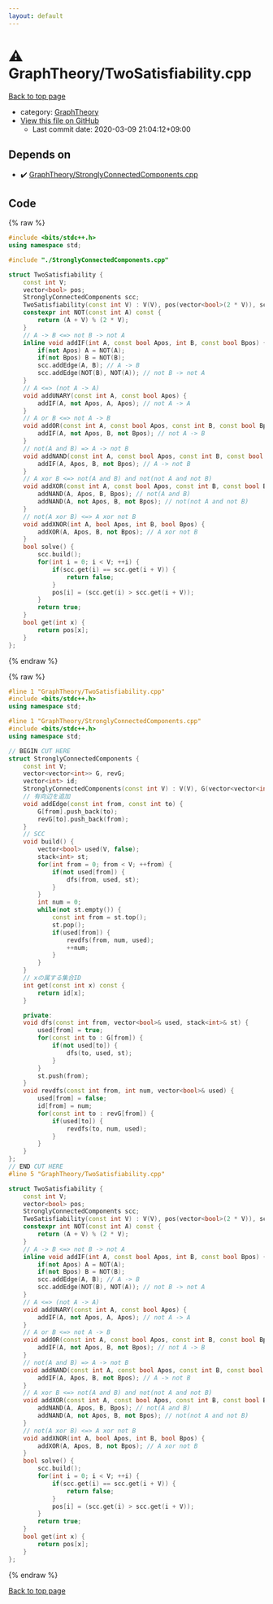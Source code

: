 ```yaml
---
layout: default
---
```


<!-- mathjax config similar to math.stackexchange -->
<script type="text/javascript" async
  src="https://cdnjs.cloudflare.com/ajax/libs/mathjax/2.7.5/MathJax.js?config=TeX-MML-AM_CHTML">
</script>
<script type="text/x-mathjax-config">
  MathJax.Hub.Config({
    TeX: { equationNumbers: { autoNumber: "AMS" }},
    tex2jax: {
      inlineMath: [ ['$','$'] ],
      processEscapes: true
    },
    "HTML-CSS": { matchFontHeight: false },
    displayAlign: "left",
    displayIndent: "2em"
  });
</script>

<script type="text/javascript" src="https://cdnjs.cloudflare.com/ajax/libs/jquery/3.4.1/jquery.min.js"></script>
<script src="https://cdn.jsdelivr.net/npm/jquery-balloon-js@1.1.2/jquery.balloon.min.js" integrity="sha256-ZEYs9VrgAeNuPvs15E39OsyOJaIkXEEt10fzxJ20+2I=" crossorigin="anonymous"></script>
<script type="text/javascript" src="../../assets/js/copy-button.js"></script>
<link rel="stylesheet" href="../../assets/css/copy-button.css" />


# :warning: GraphTheory/TwoSatisfiability.cpp

<a href="../../index.html">Back to top page</a>

* category: <a href="../../index.html#f381732df2a59e8e35d7811ba3c2868c">GraphTheory</a>
* <a href="{{ site.github.repository_url }}/blob/master/GraphTheory/TwoSatisfiability.cpp">View this file on GitHub</a>
    - Last commit date: 2020-03-09 21:04:12+09:00




## Depends on

* :heavy_check_mark: <a href="StronglyConnectedComponents.cpp.html">GraphTheory/StronglyConnectedComponents.cpp</a>


## Code

<a id="unbundled"></a>
{% raw %}
```cpp
#include <bits/stdc++.h>
using namespace std;

#include "./StronglyConnectedComponents.cpp"

struct TwoSatisfiability {
	const int V;
	vector<bool> pos;
	StronglyConnectedComponents scc;
	TwoSatisfiability(const int V) : V(V), pos(vector<bool>(2 * V)), scc(StronglyConnectedComponents(2 * V)) {}
	constexpr int NOT(const int A) const {
		return (A + V) % (2 * V);
	}
	// A -> B <=> not B -> not A
	inline void addIF(int A, const bool Apos, int B, const bool Bpos) {
		if(not Apos) A = NOT(A);
		if(not Bpos) B = NOT(B);
		scc.addEdge(A, B); // A -> B
		scc.addEdge(NOT(B), NOT(A)); // not B -> not A
	}
	// A <=> (not A -> A)
	void addUNARY(const int A, const bool Apos) {
		addIF(A, not Apos, A, Apos); // not A -> A
	}
	// A or B <=> not A -> B
	void addOR(const int A, const bool Apos, const int B, const bool Bpos) {
		addIF(A, not Apos, B, not Bpos); // not A -> B
	}
	// not(A and B) => A -> not B
	void addNAND(const int A, const bool Apos, const int B, const bool Bpos) {
		addIF(A, Apos, B, not Bpos); // A -> not B
	}
	// A xor B <=> not(A and B) and not(not A and not B)
	void addXOR(const int A, const bool Apos, const int B, const bool Bpos) {
		addNAND(A, Apos, B, Bpos); // not(A and B)
		addNAND(A, not Apos, B, not Bpos); // not(not A and not B)
	}
	// not(A xor B) <=> A xor not B
	void addXNOR(int A, bool Apos, int B, bool Bpos) {
		addXOR(A, Apos, B, not Bpos); // A xor not B
	}
	bool solve() {
		scc.build();
		for(int i = 0; i < V; ++i) {
			if(scc.get(i) == scc.get(i + V)) {
				return false;
			}
			pos[i] = (scc.get(i) > scc.get(i + V));
		}
		return true;
	}
	bool get(int x) {
		return pos[x];
	}
};
```
{% endraw %}

<a id="bundled"></a>
{% raw %}
```cpp
#line 1 "GraphTheory/TwoSatisfiability.cpp"
#include <bits/stdc++.h>
using namespace std;

#line 1 "GraphTheory/StronglyConnectedComponents.cpp"
#include <bits/stdc++.h>
using namespace std;

// BEGIN CUT HERE
struct StronglyConnectedComponents {
	const int V;
	vector<vector<int>> G, revG;
	vector<int> id;
	StronglyConnectedComponents(const int V) : V(V), G(vector<vector<int>>(V, vector<int>())), revG(vector<vector<int>>(V, vector<int>())), id(vector<int>(V)) {}
	// 有向辺を追加
	void addEdge(const int from, const int to) {
		G[from].push_back(to);
		revG[to].push_back(from);
	}
	// SCC
	void build() {
		vector<bool> used(V, false);
		stack<int> st;
		for(int from = 0; from < V; ++from) {
			if(not used[from]) {
				dfs(from, used, st);
			}
		}
		int num = 0;
		while(not st.empty()) {
			const int from = st.top();
			st.pop();
			if(used[from]) {
				revdfs(from, num, used);
				++num;
			}
		}
	}
	// xの属する集合ID
	int get(const int x) const {
		return id[x];
	}

	private:
	void dfs(const int from, vector<bool>& used, stack<int>& st) {
		used[from] = true;
		for(const int to : G[from]) {
			if(not used[to]) {
				dfs(to, used, st);
			}
		}
		st.push(from);
	}
	void revdfs(const int from, int num, vector<bool>& used) {
		used[from] = false;
		id[from] = num;
		for(const int to : revG[from]) {
			if(used[to]) {
				revdfs(to, num, used);
			}
		}
	}
};
// END CUT HERE
#line 5 "GraphTheory/TwoSatisfiability.cpp"

struct TwoSatisfiability {
	const int V;
	vector<bool> pos;
	StronglyConnectedComponents scc;
	TwoSatisfiability(const int V) : V(V), pos(vector<bool>(2 * V)), scc(StronglyConnectedComponents(2 * V)) {}
	constexpr int NOT(const int A) const {
		return (A + V) % (2 * V);
	}
	// A -> B <=> not B -> not A
	inline void addIF(int A, const bool Apos, int B, const bool Bpos) {
		if(not Apos) A = NOT(A);
		if(not Bpos) B = NOT(B);
		scc.addEdge(A, B); // A -> B
		scc.addEdge(NOT(B), NOT(A)); // not B -> not A
	}
	// A <=> (not A -> A)
	void addUNARY(const int A, const bool Apos) {
		addIF(A, not Apos, A, Apos); // not A -> A
	}
	// A or B <=> not A -> B
	void addOR(const int A, const bool Apos, const int B, const bool Bpos) {
		addIF(A, not Apos, B, not Bpos); // not A -> B
	}
	// not(A and B) => A -> not B
	void addNAND(const int A, const bool Apos, const int B, const bool Bpos) {
		addIF(A, Apos, B, not Bpos); // A -> not B
	}
	// A xor B <=> not(A and B) and not(not A and not B)
	void addXOR(const int A, const bool Apos, const int B, const bool Bpos) {
		addNAND(A, Apos, B, Bpos); // not(A and B)
		addNAND(A, not Apos, B, not Bpos); // not(not A and not B)
	}
	// not(A xor B) <=> A xor not B
	void addXNOR(int A, bool Apos, int B, bool Bpos) {
		addXOR(A, Apos, B, not Bpos); // A xor not B
	}
	bool solve() {
		scc.build();
		for(int i = 0; i < V; ++i) {
			if(scc.get(i) == scc.get(i + V)) {
				return false;
			}
			pos[i] = (scc.get(i) > scc.get(i + V));
		}
		return true;
	}
	bool get(int x) {
		return pos[x];
	}
};

```
{% endraw %}

<a href="../../index.html">Back to top page</a>

